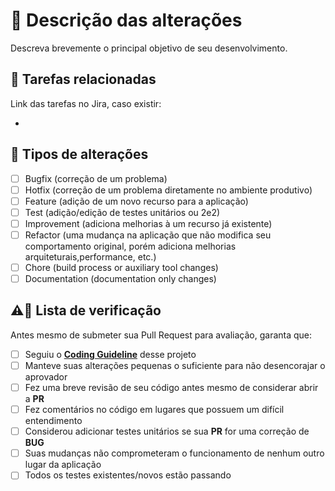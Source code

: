 # :memo: **Descrição das alterações**

Descreva brevemente o principal objetivo de seu desenvolvimento.

## :link: **Tarefas relacionadas**

Link das tarefas no Jira, caso existir:

-

## :bookmark: **Tipos de alterações**

- [ ] Bugfix (correção de um problema)
- [ ] Hotfix (correção de um problema diretamente no ambiente produtivo)
- [ ] Feature (adição de um novo recurso para a aplicação)
- [ ] Test (adição/edição de testes unitários ou 2e2)
- [ ] Improvement (adiciona melhorias à um recurso já existente)
- [ ] Refactor (uma mudança na aplicação que não modifica seu comportamento original, porém adiciona melhorias arquiteturais,performance, etc.)
- [ ] Chore (build process or auxiliary tool changes)
- [ ] Documentation (documentation only changes)

## :warning::rotating_light: **Lista de verificação**

Antes mesmo de submeter sua Pull Request para avaliação, garanta que:

- [ ] Seguiu o [**Coding Guideline**](https://github.com/fintech-vertical/movemoneyfx-frontend/blob/hom/docs/guidelines/CODING_GUIDELINE.md) desse projeto
- [ ] Manteve suas alterações pequenas o suficiente para não desencorajar o aprovador
- [ ] Fez uma breve revisão de seu código antes mesmo de considerar abrir a **PR**
- [ ] Fez comentários no código em lugares que possuem um difícil entendimento
- [ ] Considerou adicionar testes unitários se sua **PR** for uma correção de **BUG**
- [ ] Suas mudanças não comprometeram o funcionamento de nenhum outro lugar da aplicação
- [ ] Todos os testes existentes/novos estão passando
